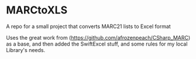 # MARCtoXLS
A repo for a small project that converts MARC21 lists to Excel format

Uses the great work from (https://github.com/afrozenpeach/CSharp_MARC) as a base, and then added the SwiftExcel stuff, and some rules for my local Library's needs.
